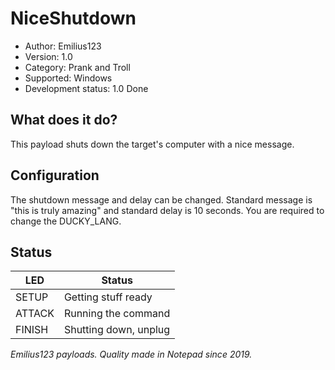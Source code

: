 # NiceShutdown

* Author: Emilius123
* Version: 1.0
* Category: Prank and Troll
* Supported: Windows
* Development status: 1.0 Done

## What does it do?

This payload shuts down the target's computer with a nice message.

## Configuration

The shutdown message and delay can be changed. Standard message is "this is truly amazing" and standard delay is 10 seconds. 
You are required to change the DUCKY_LANG.

## Status

| LED    | Status               |
| ------ | ---------------------|
| SETUP  | Getting stuff ready  |
| ATTACK | Running the command  |
| FINISH | Shutting down, unplug|


*Emilius123 payloads. Quality made in Notepad since 2019.*
